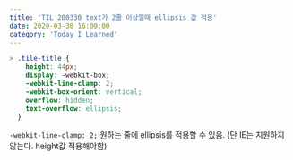 ```yaml
---
title: 'TIL 200330 text가 2줄 이상일때 ellipsis 값 적용'
date: 2020-03-30 16:00:00
category: 'Today I Learned'
---
```




```scss
> .tile-title {
    height: 44px;
    display: -webkit-box;
    -webkit-line-clamp: 2;
    -webkit-box-orient: vertical;
    overflow: hidden;
    text-overflow: ellipsis;
  }
```

`-webkit-line-clamp: 2;` 원하는 줄에 ellipsis를 적용할 수 있음. (단 IE는 지원하지 않는다. height값 적용해야함)

